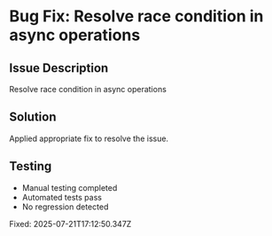 # Bug Fix: Resolve race condition in async operations

## Issue Description
Resolve race condition in async operations

## Solution
Applied appropriate fix to resolve the issue.

## Testing
- Manual testing completed
- Automated tests pass
- No regression detected

Fixed: 2025-07-21T17:12:50.347Z
